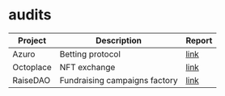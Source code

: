 # audits

Project | Description | Report 
--- | --- | --- 
Azuro | Betting protocol | [link](https://github.com/codeshellstudio/audits/blob/main/reports/Azuro_review.md) 
Octoplace | NFT exchange | [link](https://github.com/codeshellstudio/audits/blob/main/reports/Octoplace_review.md)
RaiseDAO | Fundraising campaigns factory | [link](https://github.com/codeshellstudio/audits/blob/main/reports/RaiseDAO_review.pdf)

